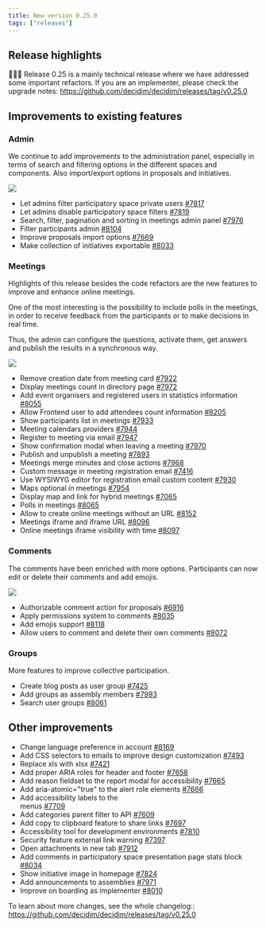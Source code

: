 ```yaml
---
title: New version 0.25.0
tags: ["releases"]
---
```

## Release highlights

👷‍♀️🚧 Release 0.25 is a mainly technical release where we have addressed some important refactors. If you are an implementer, please check the upgrade notes: <https://github.com/decidim/decidim/releases/tag/v0.25.0>

## Improvements to existing features

### Admin

We continue to add improvements to the administration panel, especially in terms of search and filtering options in the different spaces and components. Also import/export options in proposals and initiatives.

![](https://lh3.googleusercontent.com/qiUAyBku0Vv0KKt2ZksDUHvOXviYiwijf0bSN0GueTCgtsNUAB48xeGZUac1XWdupKf_8oPtbi35Rr-30h8nt2odvnYDMlW76qHf9oCngm6xN64duNuRV9arh4yh4Los6NM4hVwA=s0)

* Let admins filter participatory space private users [\#7817](https://github.com/decidim/decidim/pull/7817)
* Let admins disable participatory space filters [\#7819](https://github.com/decidim/decidim/pull/7819)
* Search, filter, pagination and sorting in meetings admin panel [\#7976](https://github.com/decidim/decidim/pull/7976)
* Filter participants admin [\#8104](https://github.com/decidim/decidim/pull/8104)
* Improve proposals import options [\#7669](https://github.com/decidim/decidim/pull/7669)
* Make collection of initiatives exportable [\#8033](https://github.com/decidim/decidim/pull/8033)

### Meetings

Highlights of this release besides the code refactors are the new features to improve and enhance online meetings.

One of the most interesting is the possibility to include polls in the meetings, in order to receive feedback from the participants or to make decisions in real time.

Thus, the admin can configure the questions, activate them, get answers and publish the results in a synchronous way.

![](https://lh5.googleusercontent.com/vLkxx3RXVZUjF1-eryd-OiYVrKeud7RuM6KzOPBglXEb2vMmWJ6kuUWXwAHz64YDyUPcKRlolCHkZM0CGQMNyhDse0YZdApdA23DwHmzPkerJY-jNodfnl2FHdM5JTGYbo7HUKwq=s0)

* Remove creation date from meeting card [\#7922](https://github.com/decidim/decidim/pull/7922)
* Display meetings count in directory page [\#7972](https://github.com/decidim/decidim/pull/7972)
* Add event organisers and registered users in statistics information [\#8055](https://github.com/decidim/decidim/pull/8055)
* Allow Frontend user to add attendees count information [\#8205](https://github.com/decidim/decidim/pull/8205)
* Show participants list in meetings [\#7933](https://github.com/decidim/decidim/pull/7933)
* Meeting calendars providers [\#7944](https://github.com/decidim/decidim/pull/7944)
* Register to meeting via email [\#7947](https://github.com/decidim/decidim/pull/7947)
* Show confirmation modal when leaving a meeting [\#7970](https://github.com/decidim/decidim/pull/7970)
* Publish and unpublish a meeting [\#7893](https://github.com/decidim/decidim/pull/7893)
* Meetings merge minutes and close actions [\#7968](https://github.com/decidim/decidim/pull/7968)
* Custom message in meeting registration email [\#7416](https://github.com/decidim/decidim/pull/7416)
* Use WYSIWYG editor for registration email custom content [\#7930](https://github.com/decidim/decidim/pull/7930)
* Maps optional in meetings [\#7954](https://github.com/decidim/decidim/pull/7954)
* Display map and link for hybrid meetings [\#7065](https://github.com/decidim/decidim/pull/7065)
* Polls in meetings [\#8065](https://github.com/decidim/decidim/pull/8065)
* Allow to create online meetings without an URL [\#8152](https://github.com/decidim/decidim/pull/8152)
* Meetings iframe and iframe URL [\#8096](https://github.com/decidim/decidim/pull/8096)
* Online meetings iframe visibility with time [\#8097](https://github.com/decidim/decidim/pull/8097)

### Comments

The comments have been enriched with more options. Participants can now edit or delete their comments and add emojis.

![](https://lh3.googleusercontent.com/lQSQvanG_Hqi-ibEwGlv_AZhxy_rQDI8aU1ykYxYDpkYqe2f-8D6eySXpnq8aas8yTPAVgulswJ-XFOAU1Tmc76wqsP54Q7MvrIi2hfDxTTqzbQTJmEaFN_wtr9VpiHY3ZXbZJry=s0)

* Authorizable comment action for proposals [\#6916](https://github.com/decidim/decidim/pull/6916)
* Apply permissions system to comments [\#8035](https://github.com/decidim/decidim/pull/8035)
* Add emojis support [\#8118](https://github.com/decidim/decidim/pull/8118)
* Allow users to comment and delete their own comments [\#8072](https://github.com/decidim/decidim/pull/8072)

### Groups

More features to improve collective participation.

* Create blog posts as user group [\#7425](https://github.com/decidim/decidim/pull/7425)
* Add groups as assembly members [\#7993](https://github.com/decidim/decidim/pull/7993)
* Search user groups [\#8061](https://github.com/decidim/decidim/pull/8061)

## Other improvements

* Change language preference in account [\#8169](https://github.com/decidim/decidim/pull/8169)
* Add CSS selectors to emails to improve design customization [\#7493](https://github.com/decidim/decidim/pull/7493)
* Replace xls with xlsx [\#7421](https://github.com/decidim/decidim/pull/7421)
* Add proper ARIA roles for header and footer [\#7658](https://github.com/decidim/decidim/pull/7658)
* Add reason fieldset to the report modal for accessibility [\#7665](https://github.com/decidim/decidim/pull/7665)
* Add aria-atomic="true" to the alert role elements [\#7666](https://github.com/decidim/decidim/pull/7666)
* Add accessibility labels to the <nav> menus [\#7709](https://github.com/decidim/decidim/pull/7709)
* Add categories parent filter to API [\#7609](https://github.com/decidim/decidim/pull/7609)
* Add copy to clipboard feature to share links [\#7697](https://github.com/decidim/decidim/pull/7697)
* Accessibility tool for development environments [\#7810](https://github.com/decidim/decidim/pull/7810)
* Security feature external link warning [\#7397](https://github.com/decidim/decidim/pull/7397)
* Open attachments in new tab [\#7912](https://github.com/decidim/decidim/pull/7912)
* Add comments in participatory space presentation page stats block [\#8034](https://github.com/decidim/decidim/pull/8034)
* Show initiative image in homepage [\#7824](https://github.com/decidim/decidim/pull/7824)
* Add announcements to assemblies [\#7971](https://github.com/decidim/decidim/pull/7971)
* Improve on boarding as implementer [\#8010](https://github.com/decidim/decidim/pull/8010)

To learn about more changes, see the whole changelog:: <https://github.com/decidim/decidim/releases/tag/v0.25.0>
